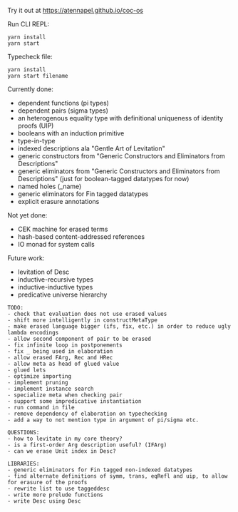 Try it out at https://atennapel.github.io/coc-os

Run CLI REPL:
```
yarn install
yarn start
```

Typecheck file:
```
yarn install
yarn start filename
```

Currently done:
- dependent functions (pi types)
- dependent pairs (sigma types)
- an heterogenous equality type with definitional uniqueness of identity proofs (UIP)
- booleans with an induction primitive
- type-in-type
- indexed descriptions ala "Gentle Art of Levitation"
- generic constructors from "Generic Constructors and Eliminators from Descriptions"
- generic eliminators from "Generic Constructors and Eliminators from Descriptions" (just for boolean-tagged datatypes for now)
- named holes (_name)
- generic eliminators for Fin tagged datatypes
- explicit erasure annotations

Not yet done:
- CEK machine for erased terms
- hash-based content-addressed references
- IO monad for system calls

Future work:
- levitation of Desc
- inductive-recursive types
- inductive-inductive types
- predicative universe hierarchy

```
TODO:
- check that evaluation does not use erased values
- shift more intelligently in constructMetaType
- make erased language bigger (ifs, fix, etc.) in order to reduce ugly lambda encodings
- allow second component of pair to be erased
- fix infinite loop in postponements
- fix _ being used in elaboration
- allow erased FArg, Rec and HRec
- allow meta as head of glued value
- glued lets
- optimize importing
- implement pruning
- implement instance search
- specialize meta when checking pair
- support some impredicative instantiation
- run command in file
- remove dependency of elaboration on typechecking
- add a way to not mention type in argument of pi/sigma etc.

QUESTIONS:
- how to levitate in my core theory?
- is a first-order Arg description useful? (IFArg)
- can we erase Unit index in Desc?

LIBRARIES:
- generic eliminators for Fin tagged non-indexed datatypes
- find alternate definitions of symm, trans, eqRefl and uip, to allow for erasure of the proofs
- rewrite list to use taggeddesc
- write more prelude functions
- write Desc using Desc
```
